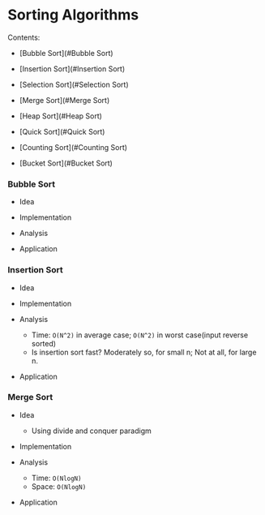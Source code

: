 # Sorting Algorithms

Contents: 

- [Bubble Sort](#Bubble Sort)
- [Insertion Sort](#Insertion Sort)
- [Selection Sort](#Selection Sort)

- [Merge Sort](#Merge Sort)
- [Heap Sort](#Heap Sort)
- [Quick Sort](#Quick Sort)

- [Counting Sort](#Counting Sort)
- [Bucket Sort](#Bucket Sort)


### Bubble Sort
+ Idea

+ Implementation

+ Analysis

+ Application


### Insertion Sort
+ Idea

+ Implementation

+ Analysis
    - Time: `O(N^2)` in average case; `O(N^2)` in worst case(input reverse sorted)
    - Is insertion sort fast? Moderately so, for small n; Not at all, for large n.

+ Application
    

### Merge Sort
+ Idea
    - Using divide and conquer paradigm

+ Implementation

+ Analysis
    - Time: `O(NlogN)`
    - Space: `O(NlogN)`

+ Application


